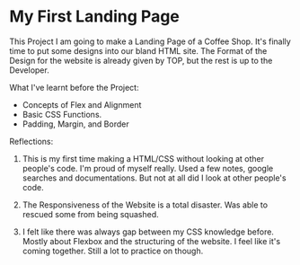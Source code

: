 # My First Landing Page
This Project I am going to make a Landing Page of a Coffee Shop. It's finally time to put some designs into our bland HTML site. The Format of the Design for the website is already given by TOP, but the rest is up to the Developer. 

What I've learnt before the Project:

- Concepts of Flex and Alignment
- Basic CSS Functions.
- Padding, Margin, and Border

Reflections:

1. This is my first time making a HTML/CSS without looking at other people's code. I'm proud of myself really. Used a few notes, google searches and documentations. But not at all did I look at other people's code. 

2. The Responsiveness of the Website is a total disaster. Was able to rescued some from being squashed. 

3. I felt like there was always gap between my CSS knowledge before. Mostly about Flexbox and the structuring of the website. I feel like it's coming together. Still a lot to practice on though. 